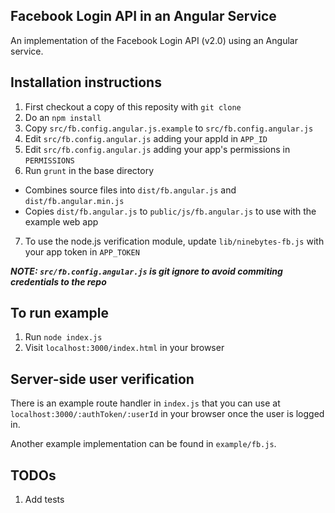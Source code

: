 ## Facebook Login API in an Angular Service

An implementation of the Facebook Login API (v2.0) using an Angular service.


## Installation instructions

1. First checkout a copy of this reposity with `git clone`
2. Do an `npm install`
3. Copy `src/fb.config.angular.js.example` to `src/fb.config.angular.js`
4. Edit `src/fb.config.angular.js` adding your appId in `APP_ID`
5. Edit `src/fb.config.angular.js` adding your app's permissions in `PERMISSIONS`
6. Run `grunt` in the base directory
- Combines source files into `dist/fb.angular.js` and `dist/fb.angular.min.js`
- Copies `dist/fb.angular.js` to `public/js/fb.angular.js` to use with the example web app
7. To use the node.js verification module, update `lib/ninebytes-fb.js` with your app token in `APP_TOKEN`

***NOTE: `src/fb.config.angular.js` is git ignore to avoid commiting credentials to the repo***


## To run example

1. Run `node index.js`
2. Visit `localhost:3000/index.html` in your browser


## Server-side user verification

There is an example route handler in `index.js` that you can use at `localhost:3000/:authToken/:userId` in your browser once the user is logged in.

Another example implementation can be found in `example/fb.js`.


## TODOs

1. Add tests

